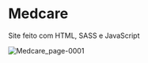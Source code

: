 # Medcare

Site feito com HTML, SASS e JavaScript

![Medcare_page-0001](https://user-images.githubusercontent.com/48383295/194091634-288ac878-7447-4fc3-ab08-26596216778b.jpg)
